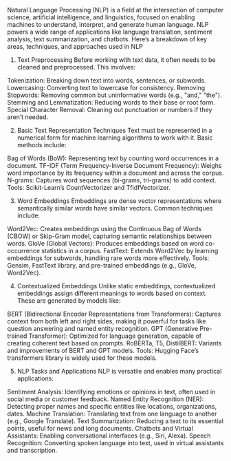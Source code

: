 Natural Language Processing (NLP) is a field at the intersection of computer science, artificial intelligence, and linguistics, focused on enabling machines to understand, interpret, and generate human language. NLP powers a wide range of applications like language translation, sentiment analysis, text summarization, and chatbots. Here’s a breakdown of key areas, techniques, and approaches used in NLP

1. Text Preprocessing
Before working with text data, it often needs to be cleaned and preprocessed. This involves:

Tokenization: Breaking down text into words, sentences, or subwords.
Lowercasing: Converting text to lowercase for consistency.
Removing Stopwords: Removing common but uninformative words (e.g., "and," "the").
Stemming and Lemmatization: Reducing words to their base or root form.
Special Character Removal: Cleaning out punctuation or numbers if they aren’t needed.



2. Basic Text Representation Techniques
Text must be represented in a numerical form for machine learning algorithms to work with it. Basic methods include:

Bag of Words (BoW): Representing text by counting word occurrences in a document.
TF-IDF (Term Frequency-Inverse Document Frequency): Weighs word importance by its frequency within a document and across the corpus.
N-grams: Captures word sequences (bi-grams, tri-grams) to add context.
Tools: Scikit-Learn’s CountVectorizer and TfidfVectorizer.



3. Word Embeddings
Embeddings are dense vector representations where semantically similar words have similar vectors. Common techniques include:

Word2Vec: Creates embeddings using the Continuous Bag of Words (CBOW) or Skip-Gram model, capturing semantic relationships between words.
GloVe (Global Vectors): Produces embeddings based on word co-occurrence statistics in a corpus.
FastText: Extends Word2Vec by learning embeddings for subwords, handling rare words more effectively.
Tools: Gensim, FastText library, and pre-trained embeddings (e.g., GloVe, Word2Vec).



4. Contextualized Embeddings
Unlike static embeddings, contextualized embeddings assign different meanings to words based on context. These are generated by models like:

BERT (Bidirectional Encoder Representations from Transformers): Captures context from both left and right sides, making it powerful for tasks like question answering and named entity recognition.
GPT (Generative Pre-trained Transformer): Optimized for language generation, capable of creating coherent text based on prompts.
RoBERTa, T5, DistilBERT: Variants and improvements of BERT and GPT models.
Tools: Hugging Face’s transformers library is widely used for these models.



5. NLP Tasks and Applications
NLP is versatile and enables many practical applications:

Sentiment Analysis: Identifying emotions or opinions in text, often used in social media or customer feedback.
Named Entity Recognition (NER): Detecting proper names and specific entities like locations, organizations, dates.
Machine Translation: Translating text from one language to another (e.g., Google Translate).
Text Summarization: Reducing a text to its essential points, useful for news and long documents.
Chatbots and Virtual Assistants: Enabling conversational interfaces (e.g., Siri, Alexa).
Speech Recognition: Converting spoken language into text, used in virtual assistants and transcription.
